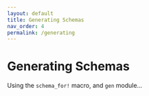 ```yaml
---
layout: default
title: Generating Schemas
nav_order: 4
permalink: /generating
---
```


# Generating Schemas

Using the `schema_for!` macro, and `gen` module...